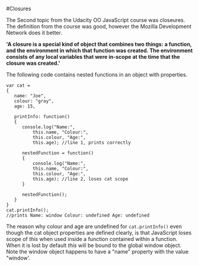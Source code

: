 #Closures

The Second topic from the Udacity OO JavaScript course was closeures.  The definition from the course was good, however the Mozilla Development Network does it better. 

__'A closure is a special kind of object that combines two things: a function, and the environment in which that function was created. The environment consists of any local variables that were in-scope at the time that the closure was created.'__

The following code contains nested functions in an object with properties.

    var cat = 
    {
       name: "Joe",
       colour: "gray",
       age: 15,
 
       printInfo: function() 
       {
          console.log("Name:", 
              this.name, "Colour:", 
              this.colour, "Age:", 
              this.age); //line 1, prints correctly
 
          nestedFunction = function() 
          {
              console.log("Name:", 
              this.name, "Colour:", 
              this.colour, "Age:", 
              this.age); //line 2, loses cat scope
          }
 
          nestedFunction();
       }
    }
    cat.printInfo(); 
    //prints Name: window Colour: undefined Age: undefined

The reason why colour and age are undefined for `cat.printInfo()` even though the cat object properties are defined clearly, is that JavaScript loses scope of *this* when used inside a function  contained within a function.  When it is lost by default *this* will be bound to the global window object.  Note the window object happens to have a "name" property with the value "window'.
